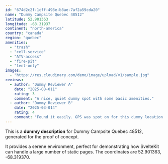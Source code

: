 ```yaml
---
id: "674d2c2f-1cff-498e-b8ae-7af2a59cda20"
name: "Dummy Campsite Quebec 48512"
latitude: 52.901363
longitude: -68.31937
continent: "north-america"
country: "canada"
region: "quebec"
amenities:
  - "trash"
  - "cell-service"
  - "ATV-access"
  - "fire-pit"
  - "tent-only"
images:
  - "https://res.cloudinary.com/demo/image/upload/v1/sample.jpg"
reviews:
  - author: "Dummy Reviewer A"
    date: "2025-08-011"
    rating: 3
    comment: "A nice, quiet dummy spot with some basic amenities."
  - author: "Dummy Reviewer B"
    date: "2025-03-014"
    rating: 4
    comment: "Found it easily. GPS was spot on for this dummy location."
---
```


This is a **dummy description** for Dummy Campsite Quebec 48512, generated for the proof of concept.

It provides a serene environment, perfect for demonstrating how SvelteKit can handle a large number of static pages. The coordinates are 52.901363, -68.319370.

